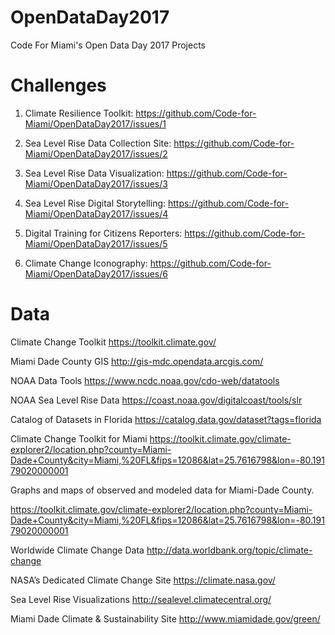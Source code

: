 # OpenDataDay2017
Code For Miami's Open Data Day 2017 Projects

# Challenges

1. Climate Resilience Toolkit: https://github.com/Code-for-Miami/OpenDataDay2017/issues/1

2. Sea Level Rise Data Collection Site: https://github.com/Code-for-Miami/OpenDataDay2017/issues/2

3. Sea Level Rise Data Visualization: https://github.com/Code-for-Miami/OpenDataDay2017/issues/3

4. Sea Level Rise Digital Storytelling: https://github.com/Code-for-Miami/OpenDataDay2017/issues/4

5. Digital Training for Citizens Reporters: https://github.com/Code-for-Miami/OpenDataDay2017/issues/5

6. Climate Change Iconography: https://github.com/Code-for-Miami/OpenDataDay2017/issues/6

# Data

Climate Change Toolkit
https://toolkit.climate.gov/ 

Miami Dade County GIS
http://gis-mdc.opendata.arcgis.com/

NOAA Data Tools
https://www.ncdc.noaa.gov/cdo-web/datatools 

NOAA Sea Level Rise Data
https://coast.noaa.gov/digitalcoast/tools/slr

Catalog of Datasets in Florida
https://catalog.data.gov/dataset?tags=florida 

Climate Change Toolkit for Miami
https://toolkit.climate.gov/climate-explorer2/location.php?county=Miami-Dade+County&city=Miami,%20FL&fips=12086&lat=25.7616798&lon=-80.19179020000001 

Graphs and maps of observed and modeled data for Miami-Dade County. 

https://toolkit.climate.gov/climate-explorer2/location.php?county=Miami-Dade+County&city=Miami,%20FL&fips=12086&lat=25.7616798&lon=-80.19179020000001 

Worldwide Climate Change Data 
http://data.worldbank.org/topic/climate-change 

NASA’s Dedicated Climate Change Site
https://climate.nasa.gov/

Sea Level Rise Visualizations
http://sealevel.climatecentral.org/

Miami Dade Climate & Sustainability Site
http://www.miamidade.gov/green/
